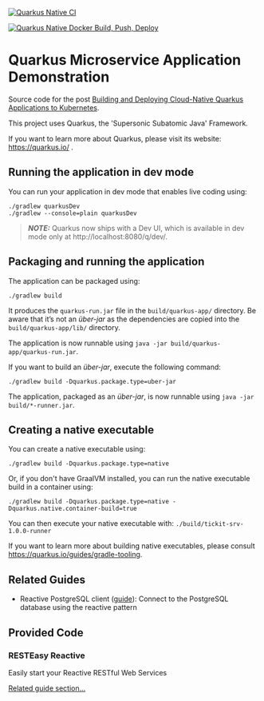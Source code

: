 [![Quarkus Native CI](https://github.com/garystafford/tickit-srv/actions/workflows/build-test.yml/badge.svg)](https://github.com/garystafford/tickit-srv/actions/workflows/build-test.yml)

[![Quarkus Native Docker Build, Push, Deploy](https://github.com/garystafford/tickit-srv/actions/workflows/docker-build-push.yml/badge.svg)](https://github.com/garystafford/tickit-srv/actions/workflows/docker-build-push.yml)

# Quarkus Microservice Application Demonstration

Source code for the post [Building and Deploying Cloud-Native Quarkus Applications to Kubernetes](https://garystafford.medium.com/building-and-deploying-cloud-native-quarkus-applications-to-kubernetes-a4c494e3a843).

This project uses Quarkus, the 'Supersonic Subatomic Java' Framework.

If you want to learn more about Quarkus, please visit its website: https://quarkus.io/ .

## Running the application in dev mode

You can run your application in dev mode that enables live coding using:

```shell script
./gradlew quarkusDev
./gradlew --console=plain quarkusDev
```

> **_NOTE:_**  Quarkus now ships with a Dev UI, which is available in dev mode only at http://localhost:8080/q/dev/.

## Packaging and running the application

The application can be packaged using:

```shell script
./gradlew build
```

It produces the `quarkus-run.jar` file in the `build/quarkus-app/` directory.
Be aware that it’s not an _über-jar_ as the dependencies are copied into the `build/quarkus-app/lib/` directory.

The application is now runnable using `java -jar build/quarkus-app/quarkus-run.jar`.

If you want to build an _über-jar_, execute the following command:

```shell script
./gradlew build -Dquarkus.package.type=uber-jar
```

The application, packaged as an _über-jar_, is now runnable using `java -jar build/*-runner.jar`.

## Creating a native executable

You can create a native executable using:

```shell script
./gradlew build -Dquarkus.package.type=native
```

Or, if you don't have GraalVM installed, you can run the native executable build in a container using:

```shell script
./gradlew build -Dquarkus.package.type=native -Dquarkus.native.container-build=true
```

You can then execute your native executable with: `./build/tickit-srv-1.0.0-runner`

If you want to learn more about building native executables, please consult https://quarkus.io/guides/gradle-tooling.

## Related Guides

- Reactive PostgreSQL client ([guide](https://quarkus.io/guides/reactive-sql-clients)): Connect to the PostgreSQL
  database using the reactive pattern

## Provided Code

### RESTEasy Reactive

Easily start your Reactive RESTful Web Services

[Related guide section...](https://quarkus.io/guides/getting-started-reactive#reactive-jax-rs-resources)
